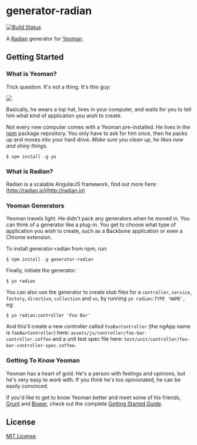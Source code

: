 # generator-radian
[![Build Status](https://travis-ci.org/ahmednuaman/radian.png?branch=master)](https://travis-ci.org/ahmednuaman/radian)

A [Radian](http://radian.io) generator for [Yeoman](http://yeoman.io).


## Getting Started

### What is Yeoman?

Trick question. It's not a thing. It's this guy:

![](http://i.imgur.com/JHaAlBJ.png)

Basically, he wears a top hat, lives in your computer, and waits for you to tell him what kind of application you wish to create.

Not every new computer comes with a Yeoman pre-installed. He lives in the [npm](https://npmjs.org) package repository. You only have to ask for him once, then he packs up and moves into your hard drive. *Make sure you clean up, he likes new and shiny things.*

```
$ npm install -g yo
```

### What is Radian?

Radian is a scalable AngularJS framework, find out more here: [http://radian.io](http://radian.io)

### Yeoman Generators

Yeoman travels light. He didn't pack any generators when he moved in. You can think of a generator like a plug-in. You get to choose what type of application you wish to create, such as a Backbone application or even a Chrome extension.

To install generator-radian from npm, run:

```
$ npm install -g generator-radian
```

Finally, initiate the generator:

```
$ yo radian
```

You can also use the generator to create stub files for a `controller`, `service`, `factory`, `directive`, `collection` and `vo`, by running `yo radian:TYPE 'NAME'`, eg:

```
$ yo radian:controller 'Foo Bar'
```

And this'll create a new controller called `FooBarController` (the ngApp name is `fooBarController`) here: `assets/js/controller/foo-bar-controller.coffee` and a unit test spec file here: `test/unit/controller/foo-bar-controller-spec.coffee`.

### Getting To Know Yeoman

Yeoman has a heart of gold. He's a person with feelings and opinions, but he's very easy to work with. If you think he's too opinionated, he can be easily convinced.

If you'd like to get to know Yeoman better and meet some of his friends, [Grunt](http://gruntjs.com) and [Bower](http://bower.io), check out the complete [Getting Started Guide](https://github.com/yeoman/yeoman/wiki/Getting-Started).


## License

[MIT License](http://en.wikipedia.org/wiki/MIT_License)
